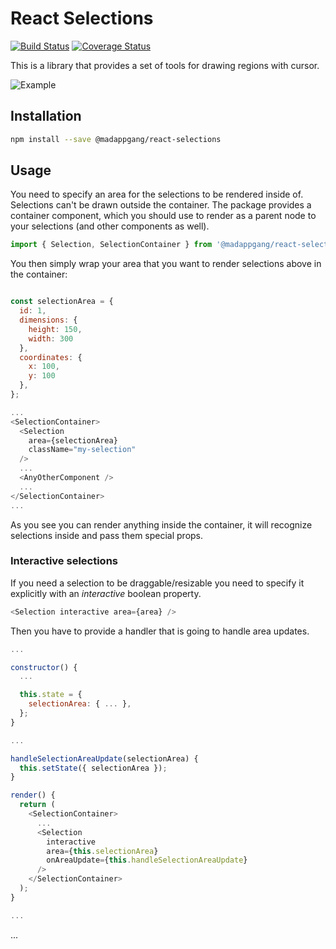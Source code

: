 # React Selections
[![Build Status](https://travis-ci.org/MadAppGang/react-selections.svg?branch=master)](https://travis-ci.org/MadAppGang/react-selections)
[![Coverage Status](https://coveralls.io/repos/github/MadAppGang/react-selections/badge.svg?branch=master)](https://coveralls.io/github/MadAppGang/react-selections?branch=master)

This is a library that provides a set of tools for drawing regions with cursor.

![Example](https://image.ibb.co/mfodSJ/ezgif_com_gif_maker.gif "Example")

## Installation

```bash
npm install --save @madappgang/react-selections
```

## Usage

You need to specify an area for the selections to be rendered inside of. Selections can't be drawn outside the container. The package provides a container component, which you should use to render as a parent node to your selections (and other components as well).

```javascript
import { Selection, SelectionContainer } from '@madappgang/react-selections';
```

You then simply wrap your area that you want to render selections above in the container:

```javascript

const selectionArea = {
  id: 1,
  dimensions: {
    height: 150,
    width: 300
  },
  coordinates: {
    x: 100,
    y: 100
  },
};

...
<SelectionContainer>
  <Selection
    area={selectionArea}
    className="my-selection"
  />
  ...
  <AnyOtherComponent />
  ...
</SelectionContainer>
...
```

As you see you can render anything inside the container, it will recognize selections inside and pass them special props.

### Interactive selections

If you need a selection to be draggable/resizable you need to specify it explicitly with an *interactive* boolean property.

```javascript
<Selection interactive area={area} />
```

Then you have to provide a handler that is going to handle area updates.

```javascript
...

constructor() {
  ...

  this.state = {
    selectionArea: { ... },
  };
}

...

handleSelectionAreaUpdate(selectionArea) {
  this.setState({ selectionArea });
}

render() {
  return (
    <SelectionContainer>
      ...
      <Selection
        interactive
        area={this.selectionArea}
        onAreaUpdate={this.handleSelectionAreaUpdate}
      />
    </SelectionContainer>
  );
}

...
```

...